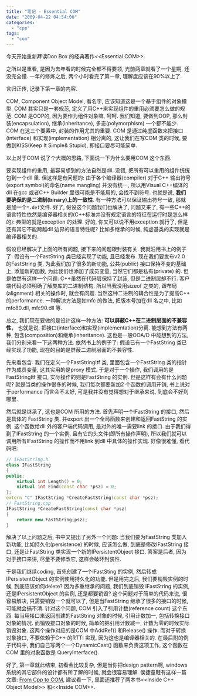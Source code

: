 ```yaml
---
title: "笔记 - Essential COM"
date: "2009-04-22 04:54:00"
categories: 
  - "cpp"
tags: 
  - "com"
---
```


今天开始重新拜读Don Box 的经典著作\<\<Essential COM\>\>.

之所以是重看, 是因为去年看的时候完全都不得要领, 光前两章就看了一个星期, 还没完全懂. 一年的修炼之后, 两个小时看完了第一章, 理解度应该在90%以上了.

言归正传, 记录下第一章的内容.

COM, Component Object Model, 看名字, 应该知道这是一个基于组件的对象模型. COM 其实只是一套规范, 定义了用C++来实现组件的重用必须要怎么做的规范. COM 是OOP的, 因为要作为组件对象嘛, 呵呵. 我们知道, 要做到OOP, 那么封装(encapsulation), 继承(inheritance), 多态(polymorphism) 一个都不能少. COM 在这三个要素中, 封装的作用尤其的重要. COM 是通过纯虚函数来把接口(interface) 和实现(implementation) 相分离的, 这让我们在写COM 类的时候, 要做到KISS(Keep It Simple& Stupid), 即接口要尽可能简单.

以上对于COM 说了个大概的思路, 下面说一下为什么要用COM 这个东西.

要实现组件的重用, 最容易想到的方法自然是dll. 没错, 把所有可以重用的组件统统包到一个dll 里. 但这样是有问题的: 由于各个编译器(compiler) 对于C++ 输出符号(export symbol)的命名(name mangling) 并没有统一, 所以用Visual C++编译的dll 在gcc 或者C++ Builder 里很可能是不能用的, 会找不到符号. 也就是说, **我们要确保的是二进制(binary)上的一致性**. 有一种方法可以保证输出符号一致, 那就是加一个`*.def`文件. 好了, 假设这个问题我们也解决了, 问题又来了, 有一些C++的语言特性依然是编译器相关的(C++标准并没有规定语言的特征在运行时是怎么样的): 典型的就是exception 的处理. 好的, 你又可以说不用exception 就行了, 但是还有其它不能跨越dll 边界的语言特性呢? 比如多继承的时候, 纯虚基类的实现就是编译器相关的.

假设已经解决了上面的所有问题, 接下来的问题跟封装有关. 我就沿用书上的例子了: 假设有一个FastString 类已经实现了功能, 且已经发布. 现在我们要发布v2.0 的FastString 类, 为此我们加了很多的新功能, 公共(public) 接口保持不变的基础上, 添加新的函数, 为此我们也添加了成员变量, 当然它们都是私有(private) 的. 但是依然有这样一个问题: C++虽然在代码层保持了封装, 但是二进制层却不行. 客户端代码必须明确了解类库的二进制结构. 所以当我没用sizeof 之类的, 跟布局(alignment) 相关的操作时, 就会有问题. 当然这种二进制的耦合性是为了提高C++ 的performance. 一种解决方法是如mfc 的做法, 把版本号加在dll 名之中, 比如mfc80.dll, mfc90.dll 等.

总之, 我们现在要做的是设计这样一种方法: **可以屏蔽C++在二进制层面的不兼容性**， 也就是说, 把接口(interface)和实现(implementation)分离. 能想到方法有两种, 包含(composition)和继承(inheritance). 这也是一般OOA/D 中能想到的方法, 我们分别来看一下这两种方法. 依然书上的例子了: 假设已有一个FastString 类已经实现了功能, 现在的目的是屏蔽二进制层面的不兼容性.

先来看包含. 我们在定义一个FastStringItf 类, 里面包含一个FastString 类的指针作为成员变量, 这其实用的是proxy 模式. 于是对于一个操作, 我们调用的是FastStringItf 接口, 实际操作的则是FastString 的实例. 但是这样有会有什么问题呢? 就是当类的操作很多的时候, 我们每次都要新加2 个函数的调用开销, 书上说对于performance 而言会不太好, 可是我并没有觉得想对于继承来说, 到底会不好到哪里.

然后就是继承了, 这也是COM 所用的方法. 首先声明一个IFastString 的接口, 然后是具体的 FastString 类. 并export 出一个全局函数来创建和返回FastString 的实例. 这个函数给dll 外的客户端代码调用, 是对外的唯一需要link 的接口. 由于我们得到了IFastString 的一个实例, 且有它的头文件(即所有操作声明), 所以我们就可以调用所有IFastString 的操作而不用link 到dll 中具体的操作实现. 好像很难懂, 看代码吧:

```cpp
// IFastString.h
class IFastString
{
public:
    virtual int Length() = 0;
    virtual int Find(const char *psz) = 0;
};
extern "C" IFastString *CreateFastString(const char *psz);
// FastString.cpp
IFastString *CreateFastString(const char *psz)
{
    return new FastString(psz);
}
```

解决了以上问题之后, 书中又提出了另外一个问题: 当我们要为FastString 类加入新功能, 比如持久化(persistence) 的时候, 应该怎么做, 到底是修改IFastString 接口, 还是让FastString 类实现一个新的IPersistentObject 接口. 答案是后者, 因为对于接口来讲, 尽量不要修改它, 这样会破环封装性.

于是我们继续coding, 首先创建了一个IFastSting 的实例, 然后转成IPersistentObject 的实例使用持久化的功能. 但是用完之后, 我们要销毁实例的时候, 到底应该如何delete? 因为多重继承的问题, 我们到底销毁 IFastString 的实例, 还是IPersistentObject 的实例, 还是都要销毁? 这个问题对于简单的代码来说, 很容易解决, 只需要销毁一个就可以了, 但是当FastString 继承了很多的接口的时候, 可能就会搞不清. 针对这个问题, COM 引入了引用计数(reference count) 这个东西. 每当用接口来返回创建的FastString 对象的时候, 引用计数加一, 包括转换接口对象的情况. 而销毁接口对象的时候, 简单的把引用计数减一, 计数为零的时候实际销毁对象. 这两个操作对应的是COM 中AddRef() 和Release() 操作. 而对于转换对象接口, 不要依赖于C++ 的RTTI 实现, 因为这也是编译器相关的. 在最后附的例子代码中, 我们自己写两个一个DynamicCast() 函数来负责这项工作, 这个函数在COM 里的对象函数是 QueryInterface().

好了, 第一章就此结束, 初看会比较复杂, 但是当你把design pattern啊, windows 系统的其它部件的设计都有所了解的时候, 就会很容易理解. 侯捷童鞋有这样一篇文章: [From Cpp to COM](http://www.newasp.net/tech/program/20176.html), 建议看一下, 里面还推荐了两本书\<\<Inside C++ Object Model\>\> 和\<\<Inside COM\>\>.
